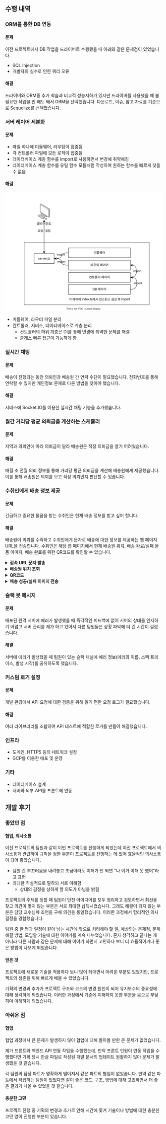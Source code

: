 ## 수행 내역

### ORM를 통한 DB 연동

#### 문제

이전 프로젝트에서 DB 작업을 드라이버로 수행했을 때 아래와 같은 문제점이 있었습니다.

- SQL Injection
- 개발자의 실수로 인한 쿼리 오류

#### 해결

드라이버와 ORM중 추가 학습과 비교적 성능저하가 있지만 드라이버를 사용했을 때 불필요한 작업을 안 해도 돼서 ORM을 선택했습니다. 다운로드, 이슈, 참고 자료를 기준으로 Sequelize를 선택했습니다.

### 서버 레이어 세분화

#### 문제

- 파일 하나에 미들웨어, 라우팅이 집중됨
- 각 컨트롤러 파일에 모든 로직이 집중됨
- 데이터베이스 계층 함수를 import로 사용하면서 변경에 취약해짐
- 데이터베이스 계층 함수를 유틸 함수 모듈처럼 작성하여 원하는 함수를 빠르게 찾을 수 없음

#### 해결

![alt text](images/layer.drawio.svg)

- 미들웨어, 라우터 파일 분리
- 컨트롤러, 서비스, 데이터베이스로 계층 분리
  - 컨트롤러의 하위 계층은 DI를 통해 변경에 취약한 문제를 해결
  - 클래스 빠른 접근이 가능하게 함

<!-- 미들웨어, 라우터, 컨트롤러, 서비스, 데이터베이스 계층으로 분리하고 계층의 컨트롤러의 하위 계층은 인스턴스를 생성해 DI를 통해 유지보수성을 확보하고 라우터에 인스턴스를 import하여 사용하도록 했습니다. -->

### 실시간 채팅

#### 문제

배송이 진행되는 동안 의뢰인과 배송원 간 연락 수단이 필요했습니다. 전화번호를 통해 연락할 수 있지만 개인정보 문제로 다른 방법을 찾아야 했습니다.

#### 해결

서비스에 Socket.IO를 이용한 실시간 채팅 기능을 추가했습니다.

### 월간 거리당 평균 의뢰금을 계산하는 스케쥴러

#### 문제

지역과 의뢰인에 따라 의뢰금이 달라 배송원은 적정 의뢰금을 알기 어려웠습니다.

#### 해결

매월 초 전월 의뢰 정보를 통해 거리당 평균 의뢰금을 계산해 배송원에게 제공했습니다. 이를 통해 배송원은 의뢰를 보고 적정 의뢰인지 판단할 수 있습니다.

### 수취인에게 배송 정보 제공

#### 문제

긴급하고 중요한 물품을 받는 수취인은 현재 배송 정보를 받고 싶어 합니다.

#### 해결

배송원이 의뢰를 수락하고 수취인에게 문자로 배송에 대한 정보를 제공하는 웹 페이지 URL을 전송합니다. 수취인은 해당 웹 페이지에서 현재 배송원 위치, 배송 완료/실패 물품 이미지, 배송 완료를 위한 QR코드를 확인할 수 있습니다.

<details>
  <summary><strong>접속 URL 문자 발송</strong></summary>

[접속 URL 문자 발송](https://github.com/user-attachments/assets/c77f2e0e-df44-4aee-b45c-1118bd8c47ec)

</details>

<details>
  <summary><strong>배송원 위치 조회</strong></summary>

#### 문제

수취인은 배송원의 현재 위치를 확인하고 싶어 합니다.

#### 해결

배송원이 의뢰를 수락하면 배송원의 위치가 주기적으로 기록됩니다. 이 위치정보는 수취인이 배송원의 위치를 확인할 때 사용됩니다.

https://github.com/user-attachments/assets/3fdd8274-9d69-48ae-beec-14629b16c9cb

</details>

<details>
  <summary><strong>QR코드</strong></summary>

#### 문제

퀵 서비스에 맡기는 물품은 긴급하거나 중요한 경우가 많습니다. 그래서 배송원과 수취인이 직접 대면하여 물품을 전달받는 상황을 주 사용 경로로 기획했습니다. 이에 따라 플랫폼에서 이러한 상황을 강제할 필요성이 있었습니다.

#### 해결

수취인에게 발송된 웹페이지 URL에 배송원이 배송 완료 처리를 위한 QR코드가 포함되어 있습니다. 수취인이 물품을 직접 확인 후 배송원이 배송 완료 처리를 할 수 있도록 구현했습니다.

https://github.com/user-attachments/assets/a209e2c2-4f9a-4c19-bb69-af7f10539b13

</details>

<details>
  <summary><strong>배송 성공/실패 이미지 전송</strong></summary>

#### 문제

배송원과 수취인이 대면하여 배송하지 못하는 경우 배송을 완료하는 방법이 필요했습니다.

#### 해결

배송 완료 사진을 업로드하고 수취인은 배송 완료된 사진을 통해 배송 완료 사실을 확인할 수 있습니다. 또는 배송 실패 시 배송 실패 이미지와 사유를 수취인에게 전달할 수 있도록 했습니다.

https://github.com/user-attachments/assets/7cede987-0ede-4c9d-a797-d40fc405730a

https://github.com/user-attachments/assets/6b2d209e-c674-4777-a9ca-153de5c0a3c5

</details>

### 슬랙 봇 메시지

#### 문제

배포된 원격 서버에 에러가 발생했을 때 즉각적인 피드백에 없어 서버의 상태를 인지하기 어렵고 서버 관리를 제가 하고 있어서 다른 팀원들은 상황 파악에 더 긴 시간이 걸렸습니다.

#### 해결

서버에 에러가 발생했을 때 팀원이 있는 슬랙 채널에 에러 정보(에러의 이름, 스택 트레이스, 발생 시각)를 공유하도록 했습니다.

### 커스텀 로거 설정

#### 문제

개발 환경에서 API 요청에 대한 검증을 위해 읽기 편한 요청 로그가 필요했습니다.

#### 해결

여러 라이브러리를 조합하여 API 테스트에 적합한 로거를 만들어 해결했습니다.

### 인프라

- 도메인, HTTPS 등의 네트워크 설정
- GCP를 이용한 배포 및 운영

### 기타

- 데이터베이스 설계
- 서버와 외부 API를 프론트에 연동

## 개발 후기

### 좋았던 점

#### 협업, 의사소통

이전 프로젝트의 팀원과 같이 이번 프로젝트를 진행하게 되었는데 이전 프로젝트에서 의사소통과 관련하여 규칙을 정한 부분이 프로젝트를 진행하는 데 있어 효율적인 의사소통이 되어 좋았습니다.

- 팀원 간 부끄러움을 내려놓고 조금이라도 이해가 안 되면 "나 이거 이해 못 했어"라고 표현
- 최대한 직설적으로 말하되 서로 이해함
  - 상대의 감정을 상하게 할 의도가 아님을 밝힘

프로젝트의 주제를 정할 때 팀원이 던진 아이디어를 모두 정리하고 검토하면서 최선을 찾고 의견이 맞지 않는 부분은 서로 최대한 납득시켰습니다. 그래도 해결이 되지 않는 부분은 담당 교수님께 조언을 구해 의견을 통일했습니다. 이러한 과정에서 합리적인 의사결정을 경험했습니다.

팀원 중 한 명과 일정이 같아 남는 시간에 앞으로 처리해야 할 일, 예상되는 문제점, 문제 해결 방법, 도입할 기술에 대한 이야기를 계속 나누었습니다. 혼자 생각하고 끝나는 게 아니라 다른 사람과 같은 문제에 대해 이야기 하면서 고민하다 보니 더 효율적이거나 좋은 방법이 나오게 되었습니다.

#### 얻은 것

프로젝트에 새로운 기술을 적용하다 보니 많이 헤매면서 어려운 부분도 있었지만, 프로젝트의 생존을 위해 빠르게 배울 수 있었습니다.

기획의 변경과 추가가 프로젝트 구조와 코드의 변경 원인이 되어 유지보수의 중요성에 대해 생각하게 되었습니다. 이러한 과정에서 기존에 이해하지 못한 부분을 몸으로 부딪히며 이해하게 되었습니다.

### 아쉬운 점

#### 협업

협업 과정에서 큰 문제가 발생하지 않아 협업에 대해 돌아볼 만한 큰 문제가 없었습니다.

제가 프론트와 백엔드 API 연동 작업을 수행했는데, 만약 프론트 인원이 연동 작업을 수행했다면 기획 당시 한글 파일로 작성된 개발 문서의 업데이트 원활하지 않아 문제가 발생했을 것 같습니다.

각 팀원의 담당 파트가 명확하게 떨어져서 같은 파트의 협업이 없었습니다. 만약 같은 파트에서 작업하는 팀원이 있었다면 같이 좋은 코드, 구조, 방법에 대해 고민하면서 더 좋은 결과가 나올 수 있었을 것 같습니다.

#### 충분한 고민

프로젝트 진행 중 기획의 변경과 추가로 인해 시간에 쫓겨 기술이나 방법에 대한 충분한 고민 없이 진행한 부분이 있습니다.
